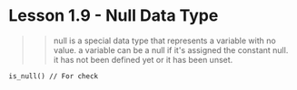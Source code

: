 # Lesson 1.9 - Null Data Type

>> null is a special data type that represents a variable with no value. a variable can be a null if it's assigned the constant null. it has not been defined yet or it has been unset.


```
is_null() // For check
```